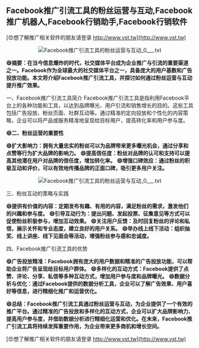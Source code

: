 ## **Facebook推广引流工具的粉丝运营与互动,Facebook推广机器人,Facebook行销助手,Facebook行销软件**

[😍想了解推广相关软件的朋友请登录 http://www.vst.tw](http://www.vst.tw)

 <center><img src="https://vst.tw/MP4/tuiguang/png/1.png" alt="Facebook推广引流工具的粉丝运营与互动_0___.txt"></center>

**😄摘要：在当今信息爆炸的时代，社交媒体平台成为企业推广与引流的重要渠道之一。Facebook作为全球最大的社交媒体平台之一，具备庞大的用户基数和广告投放功能。本文将介绍Facebook推广引流工具，并探讨如何通过粉丝运营与互动提升推广效果。**

一、Facebook推广引流工具简介
Facebook推广引流工具是指利用Facebook平台上的各种功能和工具，以达到品牌曝光、用户引流和销售增长的目的。这些工具包括广告投放、粉丝页面、社群互动等。通过精准的定向投放和个性化的内容策略，企业可以将产品或服务精准地呈现给目标用户，提高转化率和用户参与度。

**😄二、粉丝运营的重要性**

**😄扩大影响力：拥有大量忠实的粉丝可以为品牌带来更多曝光机会，通过分享和点赞等行为扩大品牌的影响力。**
**😄提高信任度：粉丝对品牌的认可和支持可以提高其他潜在用户对品牌的信任度，增加转化率。**
**😄增强口碑效应：通过粉丝的积极互动和评价，可以有效地传播品牌的正面口碑，吸引更多用户关注。**

 <center><img src="https://vst.tw/MP4/tuiguang/png/6.png" alt="Facebook推广引流工具的粉丝运营与互动_0___.txt"></center>

三、粉丝互动的策略与实践

**😄提供有价值的内容：定期发布有趣、有用的内容，满足粉丝的需求，激发他们的兴趣和参与度。**
**😄引导互动行为：提出问题、发起投票、征集意见等方式可以促使粉丝积极参与，增加互动效果。**
**😄关注用户反馈：及时回复粉丝的评论和私信，展示关怀和专业态度，建立良好的用户关系。**
**😄举办线上线下活动：组织抽奖、线上讲座、线下见面会等活动，增强粉丝参与感和忠诚度。**

四、Facebook推广引流工具的优势

**😄广告投放精准：Facebook拥有庞大的用户数据和精准的广告投放功能，可以帮助企业将广告呈现给目标用户群体。**
**😄多样化的互动方式：Facebook提供了点赞、评论、分享、私信等多种互动方式，增加用户参与度和品牌曝光。**
**😄数据分析与优化：通过Facebook提供的数据分析工具，企业可以了解广告效果、用户喜好等信息，进行精细化推广和运营优化。**

**😄总结：Facebook推广引流工具通过粉丝运营与互动，为企业提供了一个有效的推广平台。通过精准的广告投放和多样化的互动方式，企业可以扩大品牌影响力、提高用户参与度，并借助数据分析进行精细化运营和优化。在未来，Facebook推广引流工具将持续发挥重要作用，为企业带来更多商机和增长空间。**

[😍想了解推广相关软件的朋友请登录 http://www.vst.tw](http://www.vst.tw)




